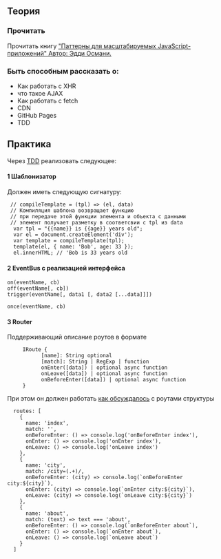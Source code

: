 ## Теория

### Прочитать
Прочитать книгу ["Паттерны для масштабируемых JavaScript-приложений" Автор: Эдди Османи.](http://largescalejs.ru/)

### Быть способным рассказать о:

- Как работать с XHR
- что такое AJAX
- Как работать с fetch
- CDN
- GitHub Pages
- TDD

## Практика

Через [TDD](https://ru.wikipedia.org/wiki/%D0%A0%D0%B0%D0%B7%D1%80%D0%B0%D0%B1%D0%BE%D1%82%D0%BA%D0%B0_%D1%87%D0%B5%D1%80%D0%B5%D0%B7_%D1%82%D0%B5%D1%81%D1%82%D0%B8%D1%80%D0%BE%D0%B2%D0%B0%D0%BD%D0%B8%D0%B5)  реализовать следующее:

####  1  Шаблонизатор
 Должен иметь следующую сигнатуру:
``` 
 // compileTemplate = (tpl) => (el, data)
 // Компиляция шаблона возвращает функцию
 // при передаче этой функции элемента и объекта с данными
 // элемент получает разметку в соответсвии с tpl из data
  var tpl = "{{name}} is {{age}} years old";
  var el = document.createElement('div');
  var template = compileTemplate(tpl);
  template(el, { name: 'Bob', age: 33 });
  el.innerHTML; // 'Bob is 33 years old
```

####  2 EventBus  c реализацией интерфейса
```
on(eventName, cb)
off(eventName[, cb])
trigger(eventName[, data1 [, data2 [...data]]])

once(eventName, cb)
```
####  3  Router

Поддерживающий описание роутов в формате

```
	 IRoute {
		   [name]: String optional
		   [match]: String | RegExp | function
		   onEnter([data]) | optional async function
		   onLeave([data]) | optional async function
		   onBeforeEnter([data]) | optional async function
	 }
```
 
При этом он должен работать [как обсуждалось](https://rawgit.com/vvscode/js--base-course/master/05/cls/index.html#/10/1) с роутами структуры

```
  routes: [
    {
      name: 'index',
      match: '',
      onBeforeEnter: () => console.log('onBeforeEnter index'),
      onEnter: () => console.log('onEnter index'),
      onLeave: () => console.log('onLeave index')
    },
    {
      name: 'city',
      match: /city=(.+)/,
      onBeforeEnter: (city) => console.log(`onBeforeEnter city:${city}`),
      onEnter: (city) => console.log(`onEnter city:${city}`),
      onLeave: (city) => console.log(`onLeave city:${city}`)
    },
    {
      name: 'about',
      match: (text) => text === 'about',
      onBeforeEnter: () => console.log(`onBeforeEnter about`),
      onEnter: () => console.log(`onEnter about`),
      onLeave: () => console.log(`onLeave about`)
    }
  ]
```
